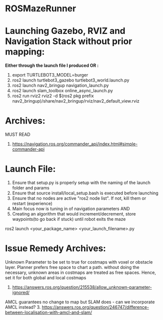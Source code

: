 # ROSMazeRunner


# Launching Gazebo, RVIZ and Navigation Stack without prior mapping:
**Either through the launch file I produced OR :**


1. export TURTLEBOT3_MODEL=burger
2. ros2 launch turtlebot3_gazebo turtlebot3_world.launch.py
3. ros2 launch nav2_bringup navigation_launch.py
4. ros2 launch slam_toolbox online_async_launch.py
5. ros2 run rviz2 rviz2 -d $(ros2 pkg prefix nav2_bringup)/share/nav2_bringup/rviz/nav2_default_view.rviz



# Archives:
MUST READ
1. https://navigation.ros.org/commander_api/index.html#simple-commander-api

# Launch File:

1. Ensure that setup.py is properly setup with the naming of the launch folder and params
2. Ensure that source install/local_setup.bash is executed before launching
3. Ensure that no nodes are active "ros2 node list". If not, kill them or restart (experience)
4. Main focus now is tuning in of navigation parameters AND
5. Creating an algorithm that would increment/decrement, store waypoints(to go back if stuck) until robot exits the maze

ros2 launch <your_package_name> <your_launch_filename>.py


# Issue Remedy Archives:
Unknown Parameter to be set to true for costmaps with voxel or obstacle layer. Planner prefers free space to chart a path. without doing the necessary,
unknown areas in costmaps are treated as free spaces. Hence, set it for both global and local costmaps
1. https://answers.ros.org/question/215538/allow_unknown-parameter-ignored/

AMCL guarantees no change to map but SLAM does - can we incorporate AMCL instead?
3. https://answers.ros.org/question/246747/difference-between-localisation-with-amcl-and-slam/


